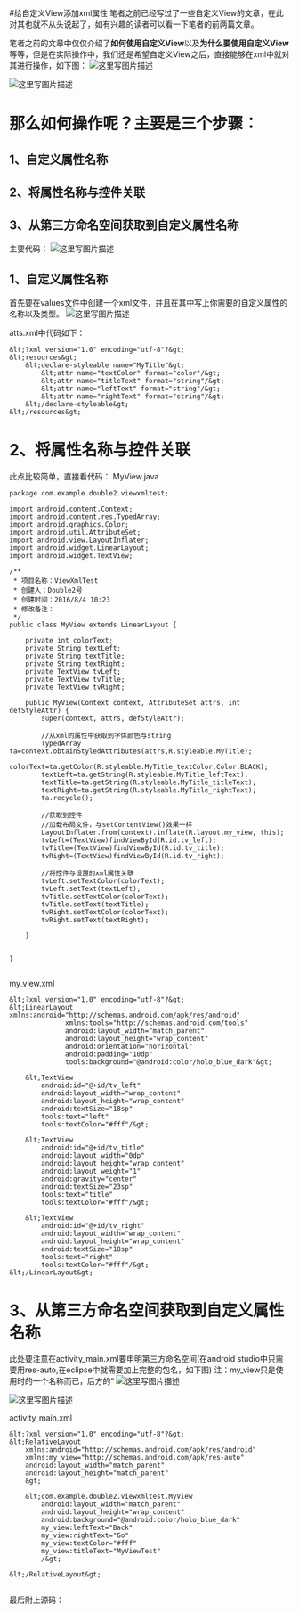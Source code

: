 #给自定义View添加xml属性
笔者之前已经写过了一些自定义View的文章，在此对其也就不从头说起了，如有兴趣的读者可以看一下笔者的前两篇文章。  

笔者之前的文章中仅仅介绍了**如何使用自定义View**以及**为什么要使用自定义View**等等，但是在实际操作中，我们还是希望自定义View之后，直接能够在xml中就对其进行操作，如下图： <img src="https://raw.githubusercontent.com/Double2hao/xujiajia_blog/main/img/960.png" alt="这里写图片描述">

<img src="https://raw.githubusercontent.com/Double2hao/xujiajia_blog/main/img/961.png" alt="这里写图片描述">

# 那么如何操作呢？主要是三个步骤：

## 1、自定义属性名称

## 2、将属性名称与控件关联

## 3、从第三方命名空间获取到自定义属性名称

主要代码： <img src="https://raw.githubusercontent.com/Double2hao/xujiajia_blog/main/img/962.png" alt="这里写图片描述">

## 1、自定义属性名称

首先要在values文件中创建一个xml文件，并且在其中写上你需要的自定义属性的名称以及类型。 <img src="https://raw.githubusercontent.com/Double2hao/xujiajia_blog/main/img/963.png" alt="这里写图片描述">

atts.xml中代码如下：

```
&lt;?xml version="1.0" encoding="utf-8"?&gt;
&lt;resources&gt;
    &lt;declare-styleable name="MyTitle"&gt;
        &lt;attr name="textColor" format="color"/&gt;
        &lt;attr name="titleText" format="string"/&gt;
        &lt;attr name="leftText" format="string"/&gt;
        &lt;attr name="rightText" format="string"/&gt;
    &lt;/declare-styleable&gt;
&lt;/resources&gt;

```

# 2、将属性名称与控件关联

此点比较简单，直接看代码： MyView.java

```
package com.example.double2.viewxmltest;

import android.content.Context;
import android.content.res.TypedArray;
import android.graphics.Color;
import android.util.AttributeSet;
import android.view.LayoutInflater;
import android.widget.LinearLayout;
import android.widget.TextView;

/**
 * 项目名称：ViewXmlTest
 * 创建人：Double2号
 * 创建时间：2016/8/4 10:23
 * 修改备注：
 */
public class MyView extends LinearLayout {

    private int colorText;
    private String textLeft;
    private String textTitle;
    private String textRight;
    private TextView tvLeft;
    private TextView tvTitle;
    private TextView tvRight;

    public MyView(Context context, AttributeSet attrs, int defStyleAttr) {
        super(context, attrs, defStyleAttr);

        //从xml的属性中获取到字体颜色与string
        TypedArray ta=context.obtainStyledAttributes(attrs,R.styleable.MyTitle);
        colorText=ta.getColor(R.styleable.MyTitle_textColor,Color.BLACK);
        textLeft=ta.getString(R.styleable.MyTitle_leftText);
        textTitle=ta.getString(R.styleable.MyTitle_titleText);
        textRight=ta.getString(R.styleable.MyTitle_rightText);
        ta.recycle();

        //获取到控件
        //加载布局文件，与setContentView()效果一样
        LayoutInflater.from(context).inflate(R.layout.my_view, this);
        tvLeft=(TextView)findViewById(R.id.tv_left);
        tvTitle=(TextView)findViewById(R.id.tv_title);
        tvRight=(TextView)findViewById(R.id.tv_right);

        //将控件与设置的xml属性关联
        tvLeft.setTextColor(colorText);
        tvLeft.setText(textLeft);
        tvTitle.setTextColor(colorText);
        tvTitle.setText(textTitle);
        tvRight.setTextColor(colorText);
        tvRight.setText(textRight);

    }


}


```

my_view.xml

```
&lt;?xml version="1.0" encoding="utf-8"?&gt;
&lt;LinearLayout xmlns:android="http://schemas.android.com/apk/res/android"
              xmlns:tools="http://schemas.android.com/tools"
              android:layout_width="match_parent"
              android:layout_height="wrap_content"
              android:orientation="horizontal"
              android:padding="10dp"
              tools:background="@android:color/holo_blue_dark"&gt;

    &lt;TextView
        android:id="@+id/tv_left"
        android:layout_width="wrap_content"
        android:layout_height="wrap_content"
        android:textSize="18sp"
        tools:text="left"
        tools:textColor="#fff"/&gt;

    &lt;TextView
        android:id="@+id/tv_title"
        android:layout_width="0dp"
        android:layout_height="wrap_content"
        android:layout_weight="1"
        android:gravity="center"
        android:textSize="23sp"
        tools:text="title"
        tools:textColor="#fff"/&gt;

    &lt;TextView
        android:id="@+id/tv_right"
        android:layout_width="wrap_content"
        android:layout_height="wrap_content"
        android:textSize="18sp"
        tools:text="right"
        tools:textColor="#fff"/&gt;
&lt;/LinearLayout&gt;

```

# 3、从第三方命名空间获取到自定义属性名称

此处要注意在activity_main.xml要申明第三方命名空间(在android studio中只需要用res-auto,在eclipse中就需要加上完整的包名，如下图) 注：my_view只是使用时的一个名称而已，后方的“ <img src="https://raw.githubusercontent.com/Double2hao/xujiajia_blog/main/img/964.png" alt="这里写图片描述">

<img src="https://raw.githubusercontent.com/Double2hao/xujiajia_blog/main/img/965.png" alt="这里写图片描述">

activity_main.xml

```
&lt;?xml version="1.0" encoding="utf-8"?&gt;
&lt;RelativeLayout
    xmlns:android="http://schemas.android.com/apk/res/android"
    xmlns:my_view="http://schemas.android.com/apk/res-auto"
    android:layout_width="match_parent"
    android:layout_height="match_parent"
    &gt;

    &lt;com.example.double2.viewxmltest.MyView
        android:layout_width="match_parent"
        android:layout_height="wrap_content"
        android:background="@android:color/holo_blue_dark"
        my_view:leftText="Back"
        my_view:rightText="Go"
        my_view:textColor="#fff"
        my_view:titleText="MyViewTest"
        /&gt;

&lt;/RelativeLayout&gt;


```

最后附上源码：